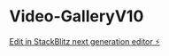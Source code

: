 # Video-GalleryV10

[Edit in StackBlitz next generation editor ⚡️](https://stackblitz.com/~/github.com/Malajka365/Video-GalleryV10)